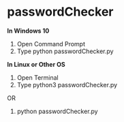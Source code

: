 # passwordChecker

**In Windows 10**

1. Open Command Prompt 
2. Type python passwordChecker.py

**In Linux or Other OS**

1. Open Terminal 
2. Type python3 passwordChecker.py

OR 

1. python passwordChecker.py
